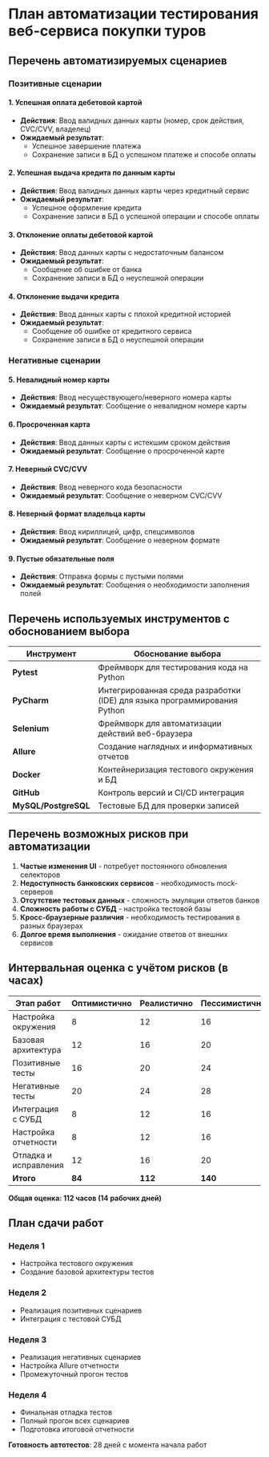 # План автоматизации тестирования веб-сервиса покупки туров

## Перечень автоматизируемых сценариев

### Позитивные сценарии

#### 1. Успешная оплата дебетовой картой
- **Действия**: Ввод валидных данных карты (номер, срок действия, CVC/CVV, владелец)
- **Ожидаемый результат**: 
  - Успешное завершение платежа
  - Сохранение записи в БД о успешном платеже и способе оплаты

#### 2. Успешная выдача кредита по данным карты
- **Действия**: Ввод валидных данных карты через кредитный сервис
- **Ожидаемый результат**: 
  - Успешное оформление кредита
  - Сохранение записи в БД о успешной операции и способе оплаты

#### 3. Отклонение оплаты дебетовой картой
- **Действия**: Ввод данных карты с недостаточным балансом
- **Ожидаемый результат**: 
  - Сообщение об ошибке от банка
  - Сохранение записи в БД о неуспешной операции

#### 4. Отклонение выдачи кредита
- **Действия**: Ввод данных карты с плохой кредитной историей
- **Ожидаемый результат**: 
  - Сообщение об ошибке от кредитного сервиса
  - Сохранение записи в БД о неуспешной операции

### Негативные сценарии

#### 5. Невалидный номер карты
- **Действия**: Ввод несуществующего/неверного номера карты
- **Ожидаемый результат**: Сообщение о невалидном номере карты

#### 6. Просроченная карта
- **Действия**: Ввод данных карты с истекшим сроком действия
- **Ожидаемый результат**: Сообщение о просроченной карте

#### 7. Неверный CVC/CVV
- **Действия**: Ввод неверного кода безопасности
- **Ожидаемый результат**: Сообщение о неверном CVC/CVV

#### 8. Неверный формат владельца карты
- **Действия**: Ввод кириллицей, цифр, спецсимволов
- **Ожидаемый результат**: Сообщение о неверном формате

#### 9. Пустые обязательные поля
- **Действия**: Отправка формы с пустыми полями
- **Ожидаемый результат**: Сообщения о необходимости заполнения полей

## Перечень используемых инструментов с обоснованием выбора

| Инструмент | Обоснование выбора                                                       |
|------------|--------------------------------------------------------------------------|
| **Pytest** | Фреймворк для тестирования кода на Python                                |
| **PyCharm** | Интегрированная среда разработки (IDE) для языка программирования Python |
| **Selenium** | Фреймворк для автоматизации действий веб-браузера                        |
| **Allure** | Создание наглядных и информативных отчетов                               |
| **Docker** | Контейнеризация тестового окружения и БД                                 |
| **GitHub** | Контроль версий и CI/CD интеграция                                       |
| **MySQL/PostgreSQL** | Тестовые БД для проверки записей                                         |

## Перечень возможных рисков при автоматизации

1. **Частые изменения UI** - потребует постоянного обновления селекторов
2. **Недоступность банковских сервисов** - необходимость mock-серверов
3. **Отсутствие тестовых данных** - сложность эмуляции ответов банков
4. **Сложность работы с СУБД** - настройка тестовой базы
5. **Кросс-браузерные различия** - необходимость тестирования в разных браузерах
6. **Долгое время выполнения** - ожидание ответов от внешних сервисов

## Интервальная оценка с учётом рисков (в часах)

| Этап работ | Оптимистично | Реалистично | Пессимистично |
|------------|-------------|-------------|---------------|
| Настройка окружения | 8 | 12 | 16 |
| Базовая архитектура | 12 | 16 | 20 |
| Позитивные тесты | 16 | 20 | 24 |
| Негативные тесты | 20 | 24 | 28 |
| Интеграция с СУБД | 8 | 12 | 16 |
| Настройка отчетности | 8 | 12 | 16 |
| Отладка и исправления | 12 | 16 | 20 |
| **Итого** | **84** | **112** | **140** |

**Общая оценка: 112 часов (14 рабочих дней)**

## План сдачи работ

### Неделя 1
- Настройка тестового окружения
- Создание базовой архитектуры тестов

### Неделя 2
- Реализация позитивных сценариев
- Интеграция с тестовой СУБД

### Неделя 3
- Реализация негативных сценариев
- Настройка Allure отчетности
- Промежуточный прогон тестов

### Неделя 4
- Финальная отладка тестов
- Полный прогон всех сценариев
- Подготовка итоговой отчетности

**Готовность автотестов**: 28 дней с момента начала работ